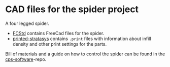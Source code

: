 # CAD files for the spider project

A four legged spider.

* [FCStd](FCStd) contains FreeCad files for the spider.
* [printed-stratasys](printed-stratasys) contains `.print` files with information about infill density and other print settings for the parts.

Bill of materials and a guide on how to control the spider can be found in the [cps-software](https://github.com/miking-lang/cps-software)-repo.